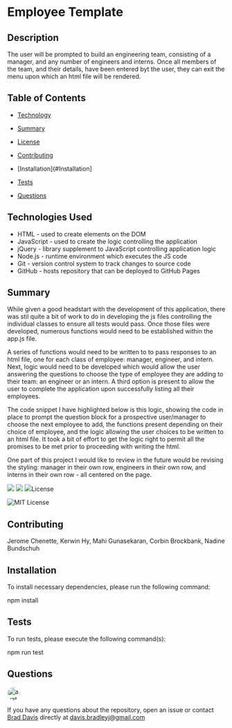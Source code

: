 
# Employee Template

## Description

The user will be prompted to build an engineering team, consisting of a manager, and any number of engineers and interns.  Once all members of the team, and their details, have been entered byt the user, they can exit the menu upon which an html file will be rendered.

## Table of Contents

  * [Technology](#Technology)

  * [Summary](#Summary)
  
  * [License](#License)
  
  * [Contributing](#Contributing)
  
  * [Installation](#Installation]
  
  * [Tests](#Tests)
  
  * [Questions](#Questions)

## Technologies Used
- HTML - used to create elements on the DOM
- JavaScript - used to create the logic controlling the application
- jQuery - library supplement to JavaScript controlling application logic
- Node.js - runtime environment which executes the JS code
- Git - version control system to track changes to source code
- GitHub - hosts repository that can be deployed to GitHub Pages

## Summary

While given a good headstart with the development of this application, there was stil quite a bit of work to do in developing the js files controlling the individual classes to ensure all tests would pass.  Once those files were developed, numerous functions would need to be established within the app.js file.

A series of functions would need to be written to to pass responses to an html file, one for each class of employee: manager, engineer, and intern. Next, logic would need to be developed which would allow the user answering the questions to choose the type of employee they are adding to their team: an engineer or an intern.  A third option is present to allow the user to complete the application upon successfully listing all their employees.

The code snippet I have highlighted below is this logic, showing the code in place to prompt the question block for a prospective user/manager to choose the next employee to add, the functions present depending on their choice of employee, and the logic allowing the user choices to be written to an html file.  It took a bit of effort to get the logic right to permit all the promises to be met prior to proceeding with writing the html.

One part of this project I would like to review in the future would be revising the styling: manager in their own row, engineers in their own row, and interns in their own row - all centered on the page.

<img src="https://github.com/davisbradleyj/employee-template/blob/master/Assets/employee_template.gif">
<img src="https://github.com/davisbradleyj/employee-template/blob/master/Assets/rendered_html_demo.gif">
<img src="https://github.com/davisbradleyj/employee-template/blob/master/Assets/team_build.png>

Code Snippet:
```
function buildTeam() {
    inquirer.prompt([
        {
            type: "list",
            message: "Who would you like to add to the team?",
            name: "team",
            choices: ["Engineer", "Intern", "Team is complete!"]
        }
    ])
        // ask about team members
        .then(function (response) {
            if (response.team === "Engineer") {
                console.log("create engineer")
                // prompt the engineer question block
                engineer();
            } else if (response.team === "Intern") {
                console.log("create intern")
                // prompt the intern question block
                intern();
            } else {
                // exit function and write team to html.
                console.log("exiting, and writing team")
                fs.writeFile(outputPath, render(emp), function (err) {
                    if (err) {
                        return
                    } else
                    console.log("team successfully written")
                })
            }
        })
        .catch(function (err) {
            console.log(err);
        })
}
```

## License

![MIT License](https://img.shields.io/badge/license-MIT-blue.svg)

## Contributing

Jerome Chenette, Kerwin Hy, Mahi Gunasekaran, Corbin Brockbank, Nadine Bundschuh

## Installation

To install necessary dependencies, please run the following command:

npm install

## Tests

To run tests, please execute the following command(s):

npm run test

## Questions

<img src="https://avatars2.githubusercontent.com/u/61176147?v=4" alt="avatar" style="border-radius: 16px" width="30">

If you have any questions about the repository, open an issue or contact [Brad Davis](https://api.github.com/users/davisbradleyj) directly at davis.bradleyj@gmail.com
